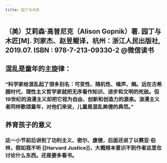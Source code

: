 ```yaml
---
title: 园丁与木匠
---
```


## （美）艾莉森·高普尼克（Alison Gopnik）著. 园丁与木匠[M]. 刘家杰、赵昱鲲译，杭州：浙江人民出版社, 2019.07. ISBN : 978-7-213-09330-2 @微信读书

## 混乱是童年的主旋律：
### “科学家给混乱起了很多别名：可变性、随机性、噪声、熵。远在古希腊时代，理性主义哲学家就把无序看作知识、进步和文明的死敌。但19世纪的浪漫主义却把它视为自由、创新和创造力的源泉。浪漫主义者同样歌颂童年，对他们来说，儿童是混乱美德的典范。”
## 养育孩子的意义
### 这一小节前后讲到了功利主义、密尔、康德，后面还说了以赛亚·伯林，假如我不听 [[Harvard Justice]]，大概根本意识不到作者这里在讨论什么东西。还是要多看书。
